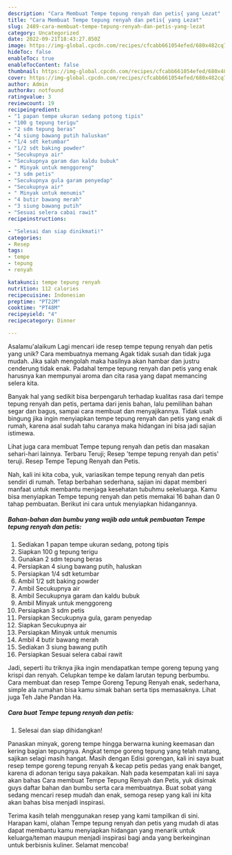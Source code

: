```yaml
---
description: "Cara Membuat Tempe tepung renyah dan petis{ yang Lezat"
title: "Cara Membuat Tempe tepung renyah dan petis{ yang Lezat"
slug: 2489-cara-membuat-tempe-tepung-renyah-dan-petis-yang-lezat
category: Uncategorized
date: 2022-09-21T18:43:27.850Z
image: https://img-global.cpcdn.com/recipes/cfcabb661054efed/680x482cq70/tempe-tepung-renyah-dan-petis-foto-resep-utama.jpg
hideToc: false
enableToc: true
enableTocContent: false
thumbnail: https://img-global.cpcdn.com/recipes/cfcabb661054efed/680x482cq70/tempe-tepung-renyah-dan-petis-foto-resep-utama.jpg
cover: https://img-global.cpcdn.com/recipes/cfcabb661054efed/680x482cq70/tempe-tepung-renyah-dan-petis-foto-resep-utama.jpg
author: Admin
authorAv: notfound
ratingvalue: 3
reviewcount: 19
recipeingredient:
- "1 papan tempe ukuran sedang potong tipis"
- "100 g tepung terigu"
- "2 sdm tepung beras"
- "4 siung bawang putih haluskan"
- "1/4 sdt ketumbar"
- "1/2 sdt baking powder"
- "Secukupnya air"
- "Secukupnya garam dan kaldu bubuk"
- " Minyak untuk menggoreng"
- "3 sdm petis"
- "Secukupnya gula garam penyedap"
- "Secukupnya air"
- " Minyak untuk menumis"
- "4 butir bawang merah"
- "3 siung bawang putih"
- "Sesuai selera cabai rawit"
recipeinstructions:

- "Selesai dan siap dinikmati!"
categories:
- Resep
tags:
- tempe
- tepung
- renyah

katakunci: tempe tepung renyah 
nutrition: 112 calories
recipecuisine: Indonesian
preptime: "PT22M"
cooktime: "PT48M"
recipeyield: "4"
recipecategory: Dinner

---
```



Asalamu'alaikum Lagi mencari ide resep tempe tepung renyah dan petis yang unik? Cara membuatnya memang Agak tidak susah dan tidak juga mudah. Jika salah mengolah maka hasilnya akan hambar dan justru cenderung tidak enak. Padahal tempe tepung renyah dan petis yang enak harusnya kan mempunyai aroma dan cita rasa yang dapat memancing selera kita.


Banyak hal yang sedikit bisa berpengaruh terhadap kualitas rasa dari tempe tepung renyah dan petis, pertama dari jenis bahan, lalu pemilihan bahan segar dan bagus, sampai cara membuat dan menyajikannya. Tidak usah bingung jika ingin menyiapkan tempe tepung renyah dan petis yang enak di rumah, karena asal sudah tahu caranya maka hidangan ini bisa jadi sajian istimewa.

Lihat juga cara membuat Tempe tepung renyah dan petis dan masakan sehari-hari lainnya. Terbaru Teruji; Resep &#39;tempe tepung renyah dan petis&#39; teruji. Resep Tempe Tepung Renyah dan Petis.


Nah, kali ini kita coba, yuk, variasikan tempe tepung renyah dan petis sendiri di rumah. Tetap berbahan sederhana, sajian ini dapat memberi manfaat untuk membantu menjaga kesehatan tubuhmu sekeluarga. Kamu bisa menyiapkan Tempe tepung renyah dan petis memakai 16 bahan dan 0 tahap pembuatan. Berikut ini cara untuk menyiapkan hidangannya.

<!--inarticleads1-->

##### Bahan-bahan dan bumbu yang wajib ada untuk pembuatan Tempe tepung renyah dan petis:

1. Sediakan 1 papan tempe ukuran sedang, potong tipis
1. Siapkan 100 g tepung terigu
1. Gunakan 2 sdm tepung beras
1. Persiapkan 4 siung bawang putih, haluskan
1. Persiapkan 1/4 sdt ketumbar
1. Ambil 1/2 sdt baking powder
1. Ambil Secukupnya air
1. Ambil Secukupnya garam dan kaldu bubuk
1. Ambil  Minyak untuk menggoreng
1. Persiapkan 3 sdm petis
1. Persiapkan Secukupnya gula, garam penyedap
1. Siapkan Secukupnya air
1. Persiapkan  Minyak untuk menumis
1. Ambil 4 butir bawang merah
1. Sediakan 3 siung bawang putih
1. Persiapkan Sesuai selera cabai rawit


Jadi, seperti itu triknya jika ingin mendapatkan tempe goreng tepung yang krispi dan renyah. Celupkan tempe ke dalam larutan tepung berbumbu. Cara membuat dan resep Tempe Goreng Tepung Renyah enak, sederhana, simple ala rumahan bisa kamu simak bahan serta tips memasaknya. Lihat juga Teh Jahe Pandan Ha. 

<!--inarticleads2-->

##### Cara buat Tempe tepung renyah dan petis:


1. Selesai dan siap dihidangkan!

Panaskan minyak, goreng tempe hingga berwarna kuning keemasan dan kering bagian tepungnya. Angkat tempe goreng tepung yang telah matang, sajikan selagi masih hangat. Masih dengan Edisi gorengan, kali ini saya buat resep tempe goreng tepung renyah &amp; kecap petis pedas yang enak banget, karena di adonan terigu saya pakaikan. Nah pada kesempatan kali ini saya akan bahas Cara membuat Tempe Tepung Renyah dan Petis, yuk disimak guys daftar bahan dan bumbu serta cara membuatnya. Buat sobat yang sedang mencari resep mudah dan enak, semoga resep yang kali ini kita akan bahas bisa menjadi inspirasi. 

Terima kasih telah menggunakan resep yang kami tampilkan di sini. Harapan kami, olahan Tempe tepung renyah dan petis yang mudah di atas dapat membantu kamu menyiapkan hidangan yang menarik untuk keluarga/teman maupun menjadi inspirasi bagi anda yang berkeinginan untuk berbisnis kuliner. Selamat mencoba!
